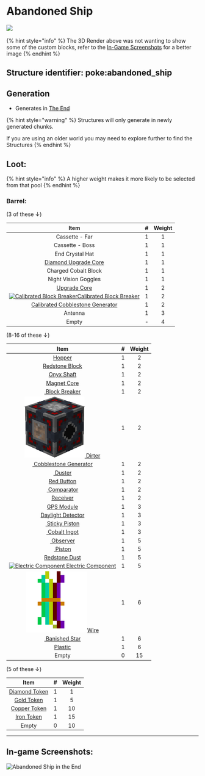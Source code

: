 # Abandoned Ship

![](https://github.com/ItsMePok/PFE/assets/136857747/0a6d8e73-4850-40f0-9f85-f6dc912ef49e)

{% hint style="info" %}
The 3D Render above was not wanting to show some of the custom blocks, refer to the [In-Game Screenshots](abandoned-ship.md#in-game-screenshots) for a better image
{% endhint %}

## **Structure identifier:** poke:abandoned\_ship <a href="#identifier" id="identifier"></a>

## Generation

* Generates in [The End](https://minecraft.wiki/w/The_End#Biomes)

{% hint style="warning" %}
Structures will only generate in newly generated chunks.&#x20;

If you are using an older world you may need to explore further to find the Structures
{% endhint %}

## Loot:

{% hint style="info" %}
A higher weight makes it more likely to be selected from that pool
{% endhint %}

### **Barrel:**

(3 of these ↓)

|                                                                                                           Item                                                                                                          |  #  | Weight |
| :---------------------------------------------------------------------------------------------------------------------------------------------------------------------------------------------------------------------: | :-: | :----: |
|                                                                                                      Cassette - Far                                                                                                     |  1  |    1   |
|                                                                                                     Cassette - Boss                                                                                                     |  1  |    1   |
|                                                                                                     End Crystal Hat                                                                                                     |  1  |    1   |
|                 [<img src="https://github.com/ItsMePok/PFE/assets/136857747/cd2e69eb-3e99-470c-89c4-ddf91c05de21" alt="" data-size="line">Diamond Upgrade Core](../items/cores/diamond-upgrade-core.md)                 |  1  |    1   |
|                                                                                                   Charged Cobalt Block                                                                                                  |  1  |    1   |
|                                                                                                   Night Vision Goggles                                                                                                  |  1  |    1   |
|                         [<img src="https://github.com/ItsMePok/PFE/assets/136857747/38584129-72d6-42b8-a69b-cd3b461025e8" alt="" data-size="line">Upgrade Core](../items/cores/upgrade-core.md)                         |  1  |    2   |
| [<img src="https://github.com/user-attachments/assets/02ae54a7-e8a3-4888-b37e-b83721e6ab63" alt="Calibrated Block Breaker" data-size="line">Calibrated Block Breaker](../blocks/automation/calibrated-block-breaker.md) |  1  |    2   |
|     [<img src="https://github.com/user-attachments/assets/9051e0cd-612d-415a-863c-81739eadbee8" alt="" data-size="line">Calibrated Cobblestone Generator](../blocks/automation/calibrated-cobblestone-generator.md)     |  1  |    2   |
|                                                                                                         Antenna                                                                                                         |  1  |    3   |
|                                                                                                          Empty                                                                                                          |  -  |    4   |

(8-16 of these ↓)

<table><thead><tr><th align="center">Item</th><th data-type="number">#</th><th align="center">Weight</th></tr></thead><tbody><tr><td align="center"><a href="https://minecraft.wiki/w/Hopper"><img src="https://minecraft.wiki/images/thumb/Hopper_(D)_BE.png/150px-Hopper_(D)_BE.png?be21b" alt="" data-size="line">Hopper</a></td><td>1</td><td align="center">2</td></tr><tr><td align="center"><a href="https://minecraft.wiki/w/Block_of_Redstone"><img src="https://minecraft.wiki/images/thumb/Block_of_Redstone_JE2_BE2.png/150px-Block_of_Redstone_JE2_BE2.png?bb6e3" alt="" data-size="line">Redstone Block</a></td><td>1</td><td align="center">2</td></tr><tr><td align="center"><a href="../items/sticks/onyx-shaft.md"><img src="https://github.com/user-attachments/assets/2711462c-b5b7-4923-88d2-523da33d3edd" alt="" data-size="line">Onyx Shaft</a></td><td>1</td><td align="center">2</td></tr><tr><td align="center"><a href="../items/cores/magnet-core.md"><img src="https://github.com/user-attachments/assets/1f634ad3-89be-4c1b-a221-e0c713fe2aa2" alt="" data-size="line">Magnet Core</a></td><td>1</td><td align="center">2</td></tr><tr><td align="center"><a href="../blocks/automation/block-breaker.md"><img src="https://github.com/user-attachments/assets/59e91e4a-dab2-4e5f-806e-1af64adc4099" alt="" data-size="line"> Block Breaker</a></td><td>1</td><td align="center">2</td></tr><tr><td align="center"><a href="../blocks/automation/dirter.md"><img src="../.gitbook/assets/dirter.png" alt="" data-size="line"> Dirter</a></td><td>1</td><td align="center">2</td></tr><tr><td align="center"><a href="../blocks/automation/cobblestone-generator.md"><img src="https://github.com/user-attachments/assets/34cb4b48-f320-41d3-a8aa-68b6f2bb7bb2" alt="" data-size="line"> Cobblestone Generator</a></td><td>1</td><td align="center">2</td></tr><tr><td align="center"><a href="../blocks/automation/duster.md"><img src="https://github.com/user-attachments/assets/8ee539e5-315e-4aa7-8a8d-ada4f3b1fa31" alt="" data-size="line"> Duster</a></td><td>1</td><td align="center">2</td></tr><tr><td align="center"><a href="../items/crafting-components/red-button.md"><img src="https://github.com/user-attachments/assets/fc83789b-3243-493e-8d39-eef443cd0653" alt="" data-size="line">Red Button</a></td><td>1</td><td align="center">2</td></tr><tr><td align="center"><a href="https://minecraft.wiki/w/Redstone_Comparator"><img src="https://minecraft.wiki/images/thumb/Redstone_Comparator_(S)_JE4.png/150px-Redstone_Comparator_(S)_JE4.png?c1fe6" alt="" data-size="line"> Comparator</a></td><td>1</td><td align="center">2</td></tr><tr><td align="center"><a href="../items/crafting-components/receiver.md"><img src="https://github.com/user-attachments/assets/d5e4412f-b092-413f-99d9-a9e09033cd29" alt="" data-size="line">Receiver</a></td><td>1</td><td align="center">2</td></tr><tr><td align="center"><a href="../items/crafting-components/gps-module.md"><img src="https://github.com/user-attachments/assets/e86a7ee9-4449-47a6-9164-6b435c473780" alt="" data-size="line">GPS Module</a></td><td>1</td><td align="center">3</td></tr><tr><td align="center"><a href="https://minecraft.wiki/w/Daylight_Detector"><img src="https://minecraft.wiki/images/thumb/Daylight_Detector_JE1_BE1.png/150px-Daylight_Detector_JE1_BE1.png?c5bbc" alt="" data-size="line">Daylight Detector</a></td><td>1</td><td align="center">3</td></tr><tr><td align="center"><a href="https://minecraft.wiki/w/Sticky_Piston"><img src="https://minecraft.wiki/images/Sticky_Piston_(U)_BE.gif?8c86b" alt="" data-size="line"> Sticky Piston</a></td><td>1</td><td align="center">3</td></tr><tr><td align="center"><a href="../items/ingots/cobalt-ingot.md"><img src="https://github.com/user-attachments/assets/f2b33b06-67a6-4a44-9c12-0259f8eb17a4" alt="" data-size="line"> Cobalt Ingot</a></td><td>1</td><td align="center">3</td></tr><tr><td align="center"><a href="https://minecraft.wiki/w/Observer"><img src="https://minecraft.wiki/images/thumb/Observer_JE4_BE3.png/150px-Observer_JE4_BE3.png?39c33" alt="" data-size="line"> Observer</a></td><td>1</td><td align="center">5</td></tr><tr><td align="center"><a href="https://minecraft.wiki/w/Piston"><img src="https://minecraft.wiki/images/Piston_(U)_BE.gif?3a19a" alt="" data-size="line"> Piston</a></td><td>1</td><td align="center">5</td></tr><tr><td align="center"><img src="https://minecraft.wiki/images/thumb/Redstone_Dust_JE2_BE2.png/150px-Redstone_Dust_JE2_BE2.png?8cf17" alt="" data-size="line"><a href="https://minecraft.wiki/w/Redstone_Dust">Redstone Dust</a></td><td>1</td><td align="center">5</td></tr><tr><td align="center"><a href="../items/crafting-components/electric-component.md"><img src="https://github.com/user-attachments/assets/74fc7c8a-64ec-44e5-b227-588b7485a088" alt="Electric Component" data-size="line"> Electric Component</a></td><td>1</td><td align="center">5</td></tr><tr><td align="center"><a href="../items/crafting-components/wire.md"><img src="../.gitbook/assets/image (1) (1).png" alt="" data-size="line">Wire</a></td><td>1</td><td align="center">6</td></tr><tr><td align="center"><a href="../items/banished-stars/banished-star.md"><img src="https://github.com/ItsMePok/PFE/assets/136857747/99a7c0b7-2014-4f8a-9095-0d46adb54b56" alt="" data-size="line"> Banished Star</a></td><td>1</td><td align="center">6</td></tr><tr><td align="center"><a href="../items/crafting-components/plastic.md"><img src="https://github.com/user-attachments/assets/ef6c978f-76ec-48e4-aa89-29c2d98f4624" alt="" data-size="line">Plastic</a></td><td>1</td><td align="center">6</td></tr><tr><td align="center">Empty</td><td>0</td><td align="center">15</td></tr></tbody></table>

(5 of these ↓)

<table><thead><tr><th align="center">Item</th><th data-type="number">#</th><th align="center">Weight</th></tr></thead><tbody><tr><td align="center"><a href="../items/currency/tokens/diamond-token.md"><img src="https://github.com/ItsMePok/PFE/assets/136857747/f68ea41f-65d4-45b0-8cee-a31677ddb317" alt="" data-size="line">Diamond Token</a></td><td>1</td><td align="center">1</td></tr><tr><td align="center"><a href="../items/currency/tokens/gold-token.md"><img src="https://github.com/ItsMePok/PFE/assets/136857747/76b75bd2-9056-44b3-b46a-50dd77c6abf5" alt="" data-size="line">Gold Token</a></td><td>1</td><td align="center">5</td></tr><tr><td align="center"><a href="../items/currency/tokens/copper-token.md"><img src="https://github.com/ItsMePok/PFE/assets/136857747/1c78ba2a-4a5b-4b7b-83ff-ed21aa75ebd8" alt="" data-size="line">Copper Token</a></td><td>1</td><td align="center">10</td></tr><tr><td align="center"><a href="../items/currency/tokens/iron-token.md"><img src="https://github.com/ItsMePok/PFE/assets/136857747/aa3d5a31-9866-4bd1-bc09-ba7fa6775f7e" alt="" data-size="line">Iron Token</a></td><td>1</td><td align="center">15</td></tr><tr><td align="center">Empty</td><td>0</td><td align="center">10</td></tr></tbody></table>

***

## In-game Screenshots:

![Abandoned Ship in the End](https://github.com/ItsMePok/PFE/assets/136857747/7bdc1561-d11c-4925-bafb-67596875baef)
